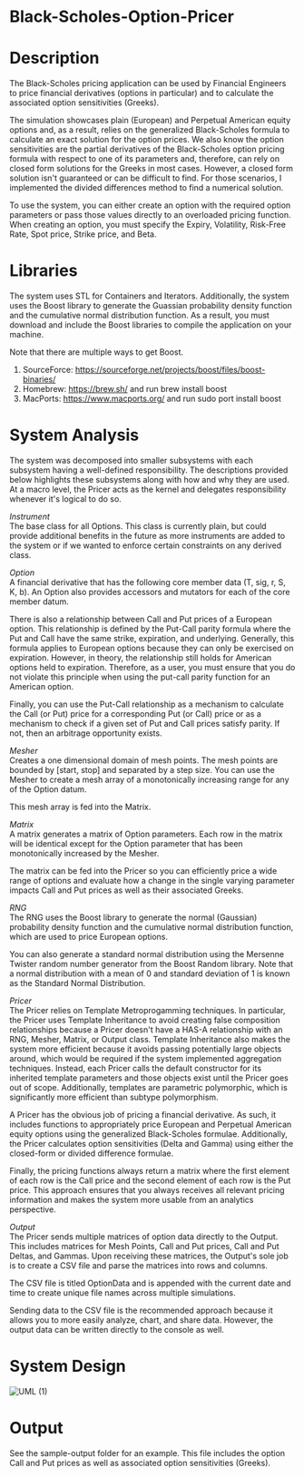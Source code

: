 # Black-Scholes-Option-Pricer

# Description
The Black-Scholes pricing application can be used by Financial Engineers to price financial derivatives (options in particular) and to calculate the associated option sensitivities (Greeks).

The simulation showcases plain (European) and Perpetual American equity options and, as a result, relies on the generalized Black-Scholes formula to calculate an exact solution for the option prices. We also know the option sensitivities are the partial derivatives of the Black-Scholes option pricing formula with respect to one of its parameters and, therefore, can rely on closed form solutions for the Greeks in most cases. However, a closed form solution isn't guaranteed or can be difficult to find. For those scenarios, I implemented the divided differences method to find a numerical solution.

To use the system, you can either create an option with the required option parameters or pass those values directly to an overloaded pricing function. When creating an option, you must specify the Expiry, Volatility, Risk-Free Rate, Spot price, Strike price, and Beta.

# Libraries
The system uses STL for Containers and Iterators. Additionally, the system uses the Boost library to generate the Guassian probability density function and the cumulative normal distribution function. As a result, you must download and include the Boost libraries to compile the application on your machine. 

Note that there are multiple ways to get Boost. 
1. SourceForce: https://sourceforge.net/projects/boost/files/boost-binaries/
2. Homebrew: https://brew.sh/ and run brew install boost 
3. MacPorts: https://www.macports.org/ and run sudo port install boost 

# System Analysis
The system was decomposed into smaller subsystems with each subsystem having a well-defined responsibility. The descriptions provided below highlights these subsystems along with how and why they are used. At a macro level, the Pricer acts as the kernel and delegates responsibility whenever it's logical to do so. 

*Instrument*\
The base class for all Options. This class is currently plain, but could provide additional benefits in the future as more instruments are added to the system or if we wanted to enforce certain constraints on any derived class.

*Option*\
A financial derivative that has the following core member data (T, sig, r, S, K, b). An Option also provides accessors and mutators for each of the core member datum.

There is also a relationship between Call and Put prices of a European option. This relationship is defined by the Put-Call parity formula where the Put and Call have the same strike, expiration, and underlying. Generally, this formula applies to European options because they can only be exercised on expiration. However, in theory, the relationship still holds for American options held to expiration. Therefore, as a user, you must ensure that you do not violate this principle when using the put-call parity function for an American option.

Finally, you can use the Put-Call relationship as a mechanism to calculate the Call (or Put) price for a corresponding Put (or Call) price or as a mechanism to check if a given set of Put and Call prices satisfy parity. If not, then an arbitrage opportunity exists.

*Mesher*\
Creates a one dimensional domain of mesh points. The mesh points are bounded by [start, stop] and separated by a step size. You can use the Mesher to create a mesh array of a monotonically increasing range for any of the Option datum.

This mesh array is fed into the Matrix.

*Matrix*\
A matrix generates a matrix of Option parameters. Each row in the matrix will be identical except for the Option parameter that has been monotonically increased by the Mesher.

The matrix can be fed into the Pricer so you can efficiently price a wide range of options and evaluate how a change in the single varying parameter impacts Call and Put prices as well as their associated Greeks.

*RNG*\
The RNG uses the Boost library to generate the normal (Gaussian) probability density function and the cumulative normal distribution function, which are used to price European options.

You can also generate a standard normal distribution using the Mersenne Twister random number generator from the Boost Random library. Note that a normal distribution with a mean of 0 and standard deviation of 1 is known as the Standard Normal Distribution.

*Pricer*\
The Pricer relies on Template Metroprogamming techniques. In particular, the Pricer uses Template Inheritance to avoid creating false composition relationships because a Pricer doesn't have a HAS-A relationship with an RNG, Mesher, Matrix, or Output class. Template Inheritance also makes the system more efficient because it avoids passing potentially large objects around, which would be required if the system implemented aggregation techniques. Instead, each Pricer calls the default constructor for its inherited template parameters and those objects exist until the Pricer goes out of scope. Additionally, templates are parametric polymorphic, which is significantly more efficient than subtype polymorphism.

A Pricer has the obvious job of pricing a financial derivative. As such, it includes functions to appropriately price European and Perpetual American equity options using the generalized Black-Scholes formulae. Additionally, the Pricer calculates option sensitivities (Delta and Gamma) using either the closed-form or divided difference formulae. 

Finally, the pricing functions always return a matrix where the first element of each row is the Call price and the second element of each row is the Put price. This approach ensures that you always receives all relevant pricing information and makes the system more usable from an analytics perspective.

*Output*\
The Pricer sends multiple matrices of option data directly to the Output. This includes matrices for Mesh Points, Call and Put prices, Call and Put Deltas, and Gammas. Upon receiving these matrices, the Output's sole job is to create a CSV file and parse the matrices into rows and columns. 

The CSV file is titled OptionData and is appended with the current date and time to create unique file names across multiple simulations.

Sending data to the CSV file is the recommended approach because it allows you to more easily analyze, chart, and share data. However, the output data can be written directly to the console as well. 

# System Design
![UML (1)](https://user-images.githubusercontent.com/12025538/90927449-2198a080-e3c3-11ea-9522-158d46427b8b.png)

# Output
See the sample-output folder for an example. This file includes the option Call and Put prices as well as associated option sensitivities (Greeks).
